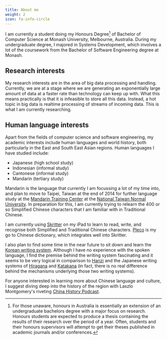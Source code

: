 ```yaml
---
title: About me
weight: 2
icon: fa-info-circle
---
```


I am currently a student doing my Honours Degree[^1] of Bachelor of Computer Science at Monash University, Melbourne,
Australia. During my undergraduate degree, I majored in Systems Development, which involves a lot of the coursework from the
Bachelor of Software Engineering degree at Monash.

## Research interests

My research interests are in the area of big data processing and handling. Currently, we are at a stage where we are
generating an exponentially large amount of data at a faster rate than technology can keep up with. What this means
practically is that it is infeasible to store all this data. Instead, a hot topic in big data is realtime processing of
streams of incoming data. This is what I am currently researching.

## Human language interests

Apart from the fields of computer science and software engineering, my academic interests include human languages and
world history, both particularly in the East and South East Asian regions. Human languages I have studied include:

- Japanese (high school study)
- Indonesian (informal study)
- Cantonese (informal study)
- Mandarin (tertiary study)

Mandarin is the language that currently I am focussing a lot of my time into, and plan to move to Taipei, Taiwan at the end of
2014 for further language study at the [Mandarin Training Center][1] at the [National Taiwan Normal University][2]. In
preparation for this, I am currently trying to relearn the 400 or so Simplified Chinese characters that I am familiar with
in Traditional Chinese.

I am currently using [Skritter][4] on my iPad to learn to read, write, and recognise both Simplified and Traditional
Chinese characters. [Pleco][5] is my go to Chinese dictionary, which integrates well into Skritter.

I also plan to find some time in the near future to sit down and learn the [Korean writing system][3]. Although I have
no experience with the spoken language, I find the premise behind the writing system fascinating and it seems to be very
logical in comparison to [Hanzi][7] and the Japanese writing systems of [Hiragana][8] and [Katakana][9] (in fact, there
is no real difference behind the mechanisms underlying those two writing systems).

For anyone interested in learning more about Chinese language and culture, I suggest diving deep into the history of the
region with Laszlo Montgomery's riveting [China History Podcast][6].





[^1]: For those unaware, honours in Australia is essentially an extension of an undergraduate bachelors degree with a major focus on research. Honours students are expected to produce a thesis containing the results of their research over the period of a year. Often, students and their honours supervisors will attempt to get their theses published in academic journals and/or conferences.


[1]: https://en.wikipedia.org/wiki/Mandarin_Training_Center               "Wikipedia: Mandarin Training Center"
[2]: https://en.wikipedia.org/wiki/National_Taiwan_Normal_University      "Wikipedia: National Taiwan Normal University"
[3]: https://en.wikipedia.org/wiki/Hangul                                 "Wikipedia: Hangul"
[4]: http://www.skritter.com                                              "Skritter homepage"
[5]: https://www.pleco.com/                                               "Pleco Chinese Dictionary homepage"
[6]: http://chinahistorypodcast.com/                                      "Laszlo Montgomery's China History Podcast"
[7]: https://en.wikipedia.org/wiki/Hanzi                                  "Wikipedia: Hanzi"
[8]: https://en.wikipedia.org/wiki/Hiragana                               "Wikipedia: Hiragana"
[9]: https://en.wikipedia.org/wiki/Katakana                               "Wikipedia: Katakana"